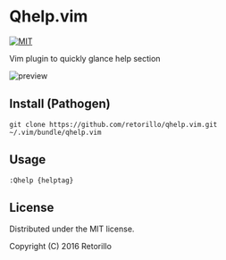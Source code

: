 # Qhelp.vim

[![MIT](https://img.shields.io/badge/license-MIT-blue.svg)](https://opensource.org/licenses/MIT)

Vim plugin to quickly glance help section

![preview](preview.png)

## Install (Pathogen)

```vimL
git clone https://github.com/retorillo/qhelp.vim.git ~/.vim/bundle/qhelp.vim
```

## Usage

```vimL
:Qhelp {helptag}
```

## License

Distributed under the MIT license.

Copyright (C) 2016 Retorillo

